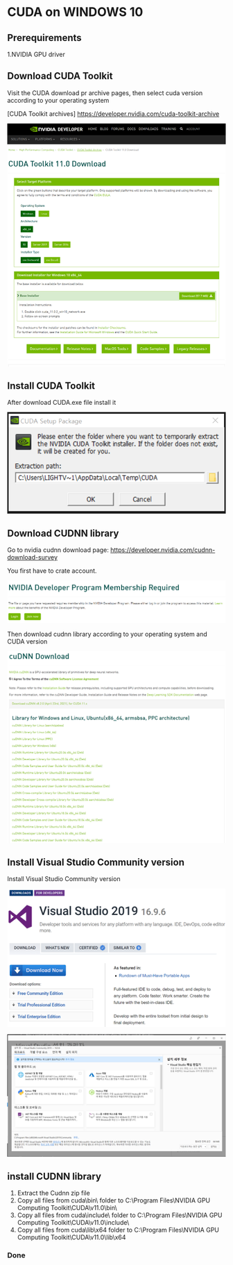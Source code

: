 # CUDA on WINDOWS 10

## Prerequirements
1.NVIDIA GPU driver

## Download CUDA Toolkit 
Visit the CUDA download pr archive pages, then 
select cuda version according to your operating system

[CUDA last versions]: https://developer.nvidia.com/cuda-downloads

[CUDA Toolkit archives] https://developer.nvidia.com/cuda-toolkit-archive

![alt text](https://github.com/martianvenusian/installations/blob/master/CUDA/cuda_download_01.jpg?raw=true)

## Install CUDA Toolkit
After download CUDA.exe file install it

![alt text](https://github.com/martianvenusian/installations/blob/master/CUDA/install_01.jpg?raw=true)

## Download CUDNN library
Go to nvidia cudnn download page: https://developer.nvidia.com/cudnn-download-survey

You first have to crate account.

![alt text](https://github.com/martianvenusian/installations/blob/master/CUDA/cudnn_login_01.jpg?raw=true)

Then download cudnn library according to your operating system and CUDA version

![alt text](https://github.com/martianvenusian/installations/blob/master/CUDA/cudnn_download_01.jpg?raw=true)

## Install Visual Studio Community version 
Install Visual Studio Community version

![alt text](https://github.com/martianvenusian/installations/blob/master/CUDA/visual_studio_01.jpg?raw=true)

![alt text](https://github.com/martianvenusian/installations/blob/master/CUDA/visual_studio_02.jpg?raw=true)

## install CUDNN library
1. Extract the Cudnn zip file
2. Copy all files from cuda\bin\ folder to C:\Program Files\NVIDIA GPU Computing Toolkit\CUDA\v11.0\bin\
3. Copy all files from cuda\include\ folder to C:\Program Files\NVIDIA GPU Computing Toolkit\CUDA\v11.0\include\
4. Copy all files from cuda\lib\x64 folder to C:\Program Files\NVIDIA GPU Computing Toolkit\CUDA\v11.0\lib\x64
### Done
